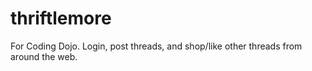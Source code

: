 # thriftlemore
For Coding Dojo. Login, post threads, and shop/like other threads from around the web.
